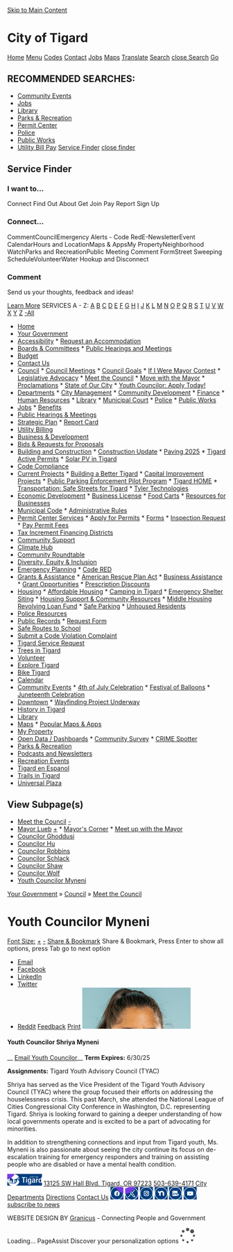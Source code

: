   [Skip to Main Content](https://www.tigard-or.gov/your-government/council/meet-the-council/youth-councilor-myneni/)  

# City of Tigard

 [Home](https://www.tigard-or.gov/home)  [Menu]()   [Codes](https://ecode360.com/TI5024)  [Contact](https://www.tigard-or.gov/your-government/contact-us)  [Jobs](https://www.tigard-or.gov/your-government/departments/human-resources/jobs)  [Maps](https://www.tigard-or.gov/explore-tigard/maps)  [Translate](https://translate.google.com/translate?js=y&prev=_t&hl=en&ie=UTF-8&layout=1&eotf=1&sl=en&tl=es&u=https://www.tigard-or.gov/your-government/council/meet-the-council/youth-councilor-myneni)   [Search]()   [close Search](https://www.tigard-or.gov/your-government/council/meet-the-council/youth-councilor-myneni/)   [Go]()  

## RECOMMENDED SEARCHES:

 *  [Community Events](https://www.tigard-or.gov/explore-tigard/community-events) 
 *  [Jobs](https://www.tigard-or.gov/your-government/careers) 
 *  [Library](https://www.tigard-or.gov/your-government/departments/library) 
 *  [Parks & Recreation](https://www.tigard-or.gov/your-government/departments/public-works/parks-recreation) 
 *  [Permit Center](https://www.tigard-or.gov/your-government/departments/community-development/permit-center) 
 *  [Police](https://www.tigard-or.gov/your-government/departments/police) 
 *  [Public Works](https://www.tigard-or.gov/your-government/departments/public-works) 
 *  [Utility Bill Pay](https://www.tigard-or.gov/your-government/departments/finance/utility-billing) 
  [Service Finder]()   [close finder]() 

## Service Finder

### I want to...

 Connect Find Out About Get Join Pay Report Sign Up 

### Connect...

 CommentCouncilEmergency Alerts - Code RedE-NewsletterEvent CalendarHours and LocationMaps & AppsMy PropertyNeighborhood WatchParks and RecreationPublic Meeting Comment FormStreet Sweeping ScheduleVolunteerWater Hookup and Disconnect 

### Comment

Send us your thoughts, feedback and ideas!

 [Learn More](https://www.tigard-or.gov/your-government/contact-us/general-feedback-form)  SERVICES A - Z: [A](https://www.tigard-or.gov/explore-tigard/advanced-components/list-detail-pages/service-directory-list/-alpha-A)  [B](https://www.tigard-or.gov/explore-tigard/advanced-components/list-detail-pages/service-directory-list/-alpha-B)  [C](https://www.tigard-or.gov/explore-tigard/advanced-components/list-detail-pages/service-directory-list/-alpha-C)  [D](https://www.tigard-or.gov/explore-tigard/advanced-components/list-detail-pages/service-directory-list/-alpha-D)  [E](https://www.tigard-or.gov/explore-tigard/advanced-components/list-detail-pages/service-directory-list/-alpha-E)  [F](https://www.tigard-or.gov/explore-tigard/advanced-components/list-detail-pages/service-directory-list/-alpha-F)  [G](https://www.tigard-or.gov/explore-tigard/advanced-components/list-detail-pages/service-directory-list/-alpha-G)  [H](https://www.tigard-or.gov/explore-tigard/advanced-components/list-detail-pages/service-directory-list/-alpha-H)  [I](https://www.tigard-or.gov/explore-tigard/advanced-components/list-detail-pages/service-directory-list/-alpha-I)  [J](https://www.tigard-or.gov/explore-tigard/advanced-components/list-detail-pages/service-directory-list/-alpha-J)  [K](https://www.tigard-or.gov/explore-tigard/advanced-components/list-detail-pages/service-directory-list/-alpha-K)  [L](https://www.tigard-or.gov/explore-tigard/advanced-components/list-detail-pages/service-directory-list/-alpha-L)  [M](https://www.tigard-or.gov/explore-tigard/advanced-components/list-detail-pages/service-directory-list/-alpha-M)  [N](https://www.tigard-or.gov/explore-tigard/advanced-components/list-detail-pages/service-directory-list/-alpha-N)  [O](https://www.tigard-or.gov/explore-tigard/advanced-components/list-detail-pages/service-directory-list/-alpha-O)  [P](https://www.tigard-or.gov/explore-tigard/advanced-components/list-detail-pages/service-directory-list/-alpha-P)  [Q](https://www.tigard-or.gov/explore-tigard/advanced-components/list-detail-pages/service-directory-list/-alpha-Q)  [R](https://www.tigard-or.gov/explore-tigard/advanced-components/list-detail-pages/service-directory-list/-alpha-R)  [S](https://www.tigard-or.gov/explore-tigard/advanced-components/list-detail-pages/service-directory-list/-alpha-S)  [T](https://www.tigard-or.gov/explore-tigard/advanced-components/list-detail-pages/service-directory-list/-alpha-T)  [U](https://www.tigard-or.gov/explore-tigard/advanced-components/list-detail-pages/service-directory-list/-alpha-U)  [V](https://www.tigard-or.gov/explore-tigard/advanced-components/list-detail-pages/service-directory-list/-alpha-V)  [W](https://www.tigard-or.gov/explore-tigard/advanced-components/list-detail-pages/service-directory-list/-alpha-W)  [X](https://www.tigard-or.gov/explore-tigard/advanced-components/list-detail-pages/service-directory-list/-alpha-X)  [Y](https://www.tigard-or.gov/explore-tigard/advanced-components/list-detail-pages/service-directory-list/-alpha-Y)  [Z](https://www.tigard-or.gov/explore-tigard/advanced-components/list-detail-pages/service-directory-list/-alpha-Z)  [-All](https://www.tigard-or.gov/explore-tigard/advanced-components/list-detail-pages/service-directory-list)  

 *  [Home](https://www.tigard-or.gov/home) 
 *  [Your Government](https://www.tigard-or.gov/your-government)  
   *  [Accessibility](https://www.tigard-or.gov/your-government/accessibility) 
     *  [Request an Accommodation](https://www.tigard-or.gov/your-government/accessibility/request-an-accommodation) 
   *  [Boards & Committees](https://www.tigard-or.gov/your-government/boards-committees) 
     *  [Public Hearings and Meetings](https://www.tigard-or.gov/your-government/boards-committees/public-hearings-and-meetings) 
   *  [Budget](https://www.tigard-or.gov/your-government/city-budget) 
   *  [Contact Us](https://www.tigard-or.gov/your-government/contact-us) 
   *  [Council](https://www.tigard-or.gov/your-government/council) 
     *  [Council Meetings](https://www.tigard-or.gov/your-government/council/council-meetings) 
     *  [Council Goals](https://www.tigard-or.gov/your-government/council/council-goals) 
     *  [If I Were Mayor Contest](https://www.tigard-or.gov/your-government/council/if-i-were-mayor-contest) 
     *  [Legislative Advocacy](https://www.tigard-or.gov/your-government/council/legislative-advocacy) 
     *  [Meet the Council](https://www.tigard-or.gov/your-government/council/meet-the-council) 
     *  [Move with the Mayor](https://www.tigard-or.gov/your-government/council/move-with-the-mayor) 
     *  [Proclamations](https://www.tigard-or.gov/your-government/council/proclamations) 
     *  [State of Our City](https://www.tigard-or.gov/your-government/council/state-of-our-city) 
     *  [Youth Councilor: Apply Today!](https://www.tigard-or.gov/your-government/council/youth-councilor-apply-today) 
   *  [Departments](https://www.tigard-or.gov/your-government/departments) 
     *  [City Management](https://www.tigard-or.gov/your-government/departments/city-management) 
     *  [Community Development](https://www.tigard-or.gov/your-government/departments/community-development) 
     *  [Finance](https://www.tigard-or.gov/your-government/departments/finance) 
     *  [Human Resources](https://www.tigard-or.gov/your-government/departments/human-resources) 
     *  [Library](https://www.tigard-or.gov/your-government/departments/library) 
     *  [Municipal Court](https://www.tigard-or.gov/your-government/departments/municipal-court) 
     *  [Police](https://www.tigard-or.gov/your-government/departments/police) 
     *  [Public Works](https://www.tigard-or.gov/your-government/departments/public-works) 
   *  [Jobs](https://www.tigard-or.gov/your-government/careers) 
     *  [Benefits](https://www.tigard-or.gov/your-government/careers/benefits) 
   *  [Public Hearings & Meetings](https://www.tigard-or.gov/your-government/public-hearings) 
   *  [Strategic Plan](https://www.tigard-or.gov/your-government/strategic-plan) 
     *  [Report Card](https://www.tigard-or.gov/your-government/report-card) 
   *  [Utility Billing](https://www.tigard-or.gov/your-government/utility-billing)  
 *  [Business & Development](https://www.tigard-or.gov/business-development)  
   *  [Bids & Requests for Proposals](https://www.tigard-or.gov/business-development/bids-requests-for-proposals) 
   *  [Building and Construction](https://www.tigard-or.gov/business-development/building-and-construction) 
     *  [Construction Update](https://www.tigard-or.gov/business-development/building-and-construction/construction-update) 
     *  [Paving 2025](https://www.tigard-or.gov/business-development/paving-2022) 
     *  [Tigard Active Permits](https://www.tigard-or.gov/business-development/building-and-construction/tigard-active-permits) 
     *  [Solar PV in Tigard](https://www.tigard-or.gov/business-development/building-and-construction/solar-pv-in-tigard) 
   *  [Code Compliance](https://www.tigard-or.gov/business-development/code-compliance) 
   *  [Current Projects](https://www.tigard-or.gov/business-development/major-projects) 
     *  [Building a Better Tigard](https://www.tigard-or.gov/business-development/current-projects/city-facilities-modernization-project) 
     *  [Capital Improvement Projects](https://www.tigard-or.gov/business-development/major-projects/capital-improvement-projects) 
     *  [Public Parking Enforcement Pilot Program](https://www.tigard-or.gov/business-development/current-projects/public-parking-enforcement-pilot-program) 
     *  [Tigard HOME](https://www.tigard-or.gov/business-development/current-projects/tigard-home) 
     *  [Transportation: Safe Streets for Tigard](https://www.tigard-or.gov/business-development/current-projects/transportation-safe-streets-for-tigard) 
     *  [Tyler Technologies](https://www.tigard-or.gov/business-development/current-projects/tyler-technologies-public-portals) 
   *  [Economic Development](https://www.tigard-or.gov/business-development/economic-development) 
     *  [Business License](https://www.tigard-or.gov/business-development/economic-development/resources-for-businesses/business-license) 
     *  [Food Carts](https://www.tigard-or.gov/business-development/food-carts) 
     *  [Resources for Businesses](https://www.tigard-or.gov/business-development/economic-development/resources-for-businesses) 
   *  [Municipal Code](https://www.tigard-or.gov/business-development/municipal-code) 
     *  [Administrative Rules](https://www.tigard-or.gov/business-development/administrative-rules) 
   *  [Permit Center Services](https://www.tigard-or.gov/business-development/permit-center-services) 
     *  [Apply for Permits](https://www.tigard-or.gov/business-development/permit-center-services/apply-for-permits) 
     *  [Forms](https://www.tigard-or.gov/business-development/permit-center-services/forms) 
     *  [Inspection Request](https://www.tigard-or.gov/business-development/permit-center-services/inspection-request) 
     *  [Pay Permit Fees](https://www.tigard-or.gov/business-development/permit-center-services/pay-permit-fees) 
   *  [Tax Increment Financing Districts](https://www.tigard-or.gov/business-development/tax-increment-financing-districts)  
 *  [Community Support](https://www.tigard-or.gov/community-support)  
   *  [Climate Hub](https://www.tigard-or.gov/community-support/climate-hub) 
   *  [Community Roundtable](https://www.tigard-or.gov/community-support/community-roundtable) 
   *  [Diversity, Equity & Inclusion](https://www.tigard-or.gov/community-support/community-for-all-dei) 
   *  [Emergency Planning](https://www.tigard-or.gov/community-support/emergency-planning) 
     *  [Code RED](https://www.tigard-or.gov/community-support/code-red) 
   *  [Grants & Assistance](https://www.tigard-or.gov/community-support/grants-assistance) 
     *  [American Rescue Plan Act](https://www.tigard-or.gov/community-support/grants-assistance/american-rescue-plan-act) 
     *  [Business Assistance](https://www.tigard-or.gov/community-support/grants-assistance/business-assistance) 
     *  [Grant Opportunities](https://www.tigard-or.gov/community-support/grants-assistance/apply-for-a-grant) 
     *  [Prescription Discounts](https://www.tigard-or.gov/community-support/grants-assistance/prescription-discounts) 
   *  [Housing](https://www.tigard-or.gov/community-support/housing) 
     *  [Affordable Housing](https://www.tigard-or.gov/community-support/affordable-housing) 
     *  [Camping in Tigard](https://www.tigard-or.gov/community-support/housing/camping-in-tigard) 
     *  [Emergency Shelter Siting](https://www.tigard-or.gov/community-support/emergency-shelter-siting) 
     *  [Housing Support & Community Resources](https://www.tigard-or.gov/community-support/housing-support-community-resources) 
     *  [Middle Housing Revolving Loan Fund](https://www.tigard-or.gov/community-support/housing/middle-housing-revolving-loan-fund) 
     *  [Safe Parking](https://www.tigard-or.gov/community-support/housing/safe-parking) 
     *  [Unhoused Residents](https://www.tigard-or.gov/community-support/housing-and-shelters) 
   *  [Police Resources](https://www.tigard-or.gov/community-support/police-resources) 
   *  [Public Records](https://www.tigard-or.gov/community-support/public-records) 
     *  [Request Form](https://www.tigard-or.gov/community-support/public-records/public-records-request-form) 
   *  [Safe Routes to School](https://www.tigard-or.gov/community-support/safe-routes-to-school) 
   *  [Submit a Code Violation Complaint](https://www.tigard-or.gov/community-support/code-compliance) 
   *  [Tigard Service Request](https://www.tigard-or.gov/community-support/service-request) 
   *  [Trees in Tigard](https://www.tigard-or.gov/community-support/tree-programs) 
   *  [Volunteer](https://www.tigard-or.gov/your-government/volunteer)  
 *  [Explore Tigard](https://www.tigard-or.gov/explore-tigard)  
   *  [Bike Tigard](https://www.tigard-or.gov/explore-tigard/bike-tigard) 
   *  [Calendar](https://www.tigard-or.gov/explore-tigard/city-calendar-events) 
   *  [Community Events](https://www.tigard-or.gov/explore-tigard/community-events) 
     *  [4th of July Celebration](https://www.tigard-or.gov/explore-tigard/community-events/4th-of-july-celebration) 
     *  [Festival of Balloons](https://www.tigard-or.gov/explore-tigard/festival-of-balloons) 
     *  [Juneteenth Celebration](https://www.tigard-or.gov/explore-tigard/community-events/juneteenth) 
   *  [Downtown](https://www.tigard-or.gov/explore-tigard/downtown) 
     *  [Wayfinding Project Underway](https://www.tigard-or.gov/explore-tigard/downtown/wayfinding-project-underway) 
   *  [History in Tigard](https://www.tigard-or.gov/explore-tigard/history-in-tigard) 
   *  [Library](https://www.tigard-or.gov/explore-tigard/library) 
   *  [Maps](https://www.tigard-or.gov/explore-tigard/maps) 
     *  [Popular Maps & Apps](https://www.tigard-or.gov/explore-tigard/maps/popular-maps-apps) 
   *  [My Property](https://www.tigard-or.gov/community-support/my-property) 
   *  [Open Data / Dashboards](https://www.tigard-or.gov/explore-tigard/open-data-dashboards) 
     *  [Community Survey](https://www.tigard-or.gov/explore-tigard/community-survey) 
     *  [CRIME Spotter](https://www.tigard-or.gov/explore-tigard/open-data-dashboards/crime-spotter) 
   *  [Parks & Recreation](https://www.tigard-or.gov/explore-tigard/parks-trails-and-community-gardens) 
   *  [Podcasts and Newsletters](https://www.tigard-or.gov/explore-tigard/podcasts-newsletters-and-more) 
   *  [Recreation Events](https://www.tigard-or.gov/explore-tigard/recreation) 
   *  [Tigard en Espanol](https://www.tigard-or.gov/explore-tigard/tigard-en-espanol) 
   *  [Trails in Tigard](https://www.tigard-or.gov/explore-tigard/trails-in-tigard) 
   *  [Universal Plaza](https://www.tigard-or.gov/explore-tigard/universal-plaza)  
 []()  

## View Subpage(s)

 *  [Meet the Council](https://www.tigard-or.gov/your-government/council/meet-the-council)  [-]() 
   *  [Mayor Lueb](https://www.tigard-or.gov/your-government/council/meet-the-council/mayor-lueb)  [+]() 
     *  [Mayor's Corner](https://www.tigard-or.gov/your-government/council/meet-the-council/mayor-s-corner) 
     *  [Meet up with the Mayor](https://www.tigard-or.gov/your-government/council/meet-the-council/meet-up-with-the-mayor) 
   *  [Councilor Ghoddusi](https://www.tigard-or.gov/your-government/council/meet-the-council/councilor-ghoddusi) 
   *  [Councilor Hu](https://www.tigard-or.gov/your-government/council/meet-the-council/councilor-hu) 
   *  [Councilor Robbins](https://www.tigard-or.gov/your-government/council/meet-the-council/councilor-robbins) 
   *  [Councilor Schlack](https://www.tigard-or.gov/your-government/council/meet-the-council/councilor-schlack) 
   *  [Councilor Shaw](https://www.tigard-or.gov/your-government/council/councilor-shaw) 
   *  [Councilor Wolf](https://www.tigard-or.gov/your-government/council/meet-the-council/councilor-wolf) 
   *  [Youth Councilor Myneni](https://www.tigard-or.gov/your-government/council/meet-the-council/youth-councilor-myneni) 

 [Your Government](https://www.tigard-or.gov/your-government) » [Council](https://www.tigard-or.gov/your-government/council) » [Meet the Council](https://www.tigard-or.gov/your-government/council/meet-the-council) 

#  Youth Councilor Myneni 

  [Font Size:]()  [+]()  [-]()   [Share & Bookmark]()  Share & Bookmark, Press Enter to show all options, press Tab go to next option 

 *  [Email]() 
 *  [Facebook]() 
 *  [LinkedIn]() 
 *  [Twitter]() 
 *  [Reddit]() 
  [Feedback]()  [Print]()   ![Youth Councilor](images/32443c40a9d26abf4fae4bf66edc37884bb95d2268bd2e8ae7518a0192683e44.png) 

#### Youth Councilor Shriya Myneni

 __ [Email Youth Councilor](mailto:youthcouncil@tigard-or.gov?subject=Meet%20the%20Council)__  __Term Expires:__ 6/30/25

 __Assignments:__  Tigard Youth Advisory Council (TYAC) 

Shriya has served as the Vice President of the Tigard Youth Advisory Council (TYAC) where the group focused their efforts on addressing the houselessness crisis. This past March, she attended the National League of Cities Congressional City Conference in Washington, D.C. representing Tigard. Shriya is looking forward to gaining a deeper understanding of how local governments operate and is excited to be a part of advocating for minorities.

In addition to strengthening connections and input from Tigard youth, Ms. Myneni is also passionate about seeing the city continue its focus on de-escalation training for emergency responders and training on assisting people who are disabled or have a mental health condition.

  [![logo-footer](images/a73dcc6203e9256499d1bf9a2a18d6305e0ead21bb942349f21c42f29d3f6755.png)](https://www.tigard-or.gov/home)   [13125 SW Hall Blvd. Tigard, OR 97223](https://www.google.com/maps/place/Tigard+City+Hall/@45.4249821,-122.7694867,17z/data=!3m1!4b1!4m5!3m4!1s0x54950d27d7e0e1a5:0xd81de99f97413fd0!8m2!3d45.4249794!4d-122.7671284)  [503-639-4171]()   [City Departments](https://www.tigard-or.gov/your-government/departments)  [Directions](https://www.google.com/maps/place/City%20Of%20Tigard/@45.4247292,-122.7644472,699m/data=!3m1!1e3!4m2!3m1!1s0x0000000000000000:0xd81de99f97413fd0)  [Contact Us](https://www.tigard-or.gov/your-government/contact-us)   [![footer-fb](images/0dda98f10762f00a2772cce4b30262c6d9f0695a923f2803ab861c76d9d62b85.png)](https://www.facebook.com/CityofTigard)  [![X Logo White](images/1a0d5001b131a5bcd416c9bf61d0dbff427978bff86b7bfff4a8886cc24083f6.png)](https://twitter.com/TigardOR)  [![footer-ig](images/230de6d8bdb5ba4cf892a9ca9985b6eafa40bf4db69729449f11e883b23411ae.png)](https://www.instagram.com/cityoftigard/)  [![footer-nd](images/ff60d41a048b129d1794bb4e2f26ccf48ceff3d3230c843e1f70621778f3ece2.png)](https://nextdoor.com/agency-city/or/tigard/)  [![footer-lin](images/ef973ecdb351233a068d499c17d546f9790f4ccde7d625e799f02fed904f7b2f.png)](https://www.linkedin.com/company/city-of-tigard)  [![footer-yt](images/44c7b02831013de60d63c3821fc5240ba1f5c1594bd6fbf0817671b979ee8f03.png)](https://www.youtube.com/channel/UCPVCPyddA761E_lByLV2QMA)   [subscribe to news](https://www.tigard-or.gov/explore-tigard/podcasts-newsletters-and-more)  

WEBSITE DESIGN BY [Granicus](https://www.granicus.com/) - Connecting People and Government

 Loading... PageAssist Discover your personalization options  ![PageAssist Loading](images/7dffd9b0ee7c695e627ec6d5735c258de6abdb1340bc0570ac77abb89dbd42d3.png)  